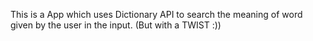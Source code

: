 This is a App which uses Dictionary API to search the meaning of word given by the user in the input. (But with a TWIST :))
